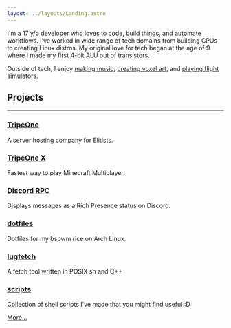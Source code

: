 ```yaml
---
layout: ../layouts/Landing.astro
---
```


<!-- I'm a 17 y/o computer hobbyist who loves programming, building new tech, and breaking existing ones. I started out with [game development](https://adigen.is-a.dev/games), worked as a web developer, and fiddled around a lot in [the world of Linux](https://github.com/mradigen). -->
<!-- My original love for tech began with hardware where I built a 4-bit ALU out of bare transistors at the age of 9. -->

I'm a 17 y/o developer who loves to code, build things, and automate workflows. I've worked in wide range of tech domains from building CPUs to creating Linux distros. My original love for tech began at the age of 9 where I made my first 4-bit ALU out of transistors.

Outside of tech, I enjoy [making music](https://youtube.com/adigen), [creating voxel art](https://instagram.com/mradigen), and [playing flight simulators](https://warthunder.com).

## Projects

---

<div class="!mb-0 table">
<div>

### [TripeOne](https://tripe.one)

A server hosting company for Elitists.

</div>
<div>

### [TripeOne X](https://tripe.one/x)

Fastest way to play Minecraft Multiplayer.

</div>
<div>

### [Discord RPC](https://github.com/mradigen/discord-rpc-status)

Displays messages as a Rich Presence status on Discord.

</div>

<div>

### [dotfiles](https://github.com/mradigen/dotfiles)

Dotfiles for my bspwm rice on Arch Linux.

</div>
<div>

### [lugfetch](https://github.com/lugvitc/lugfetch)

A fetch tool written in POSIX sh and C++

</div>
<div>

### [scripts](https://github.com/mradigen/scripts)

Collection of shell scripts I've made that you might find useful :D

</div>
</div>
<a class="w-full block text-right mb-2 text-lg" href="/projects">More...</a>

